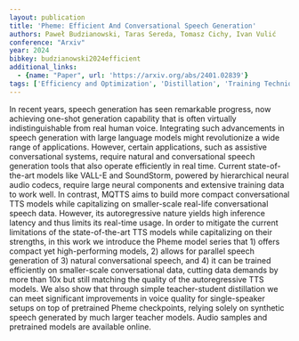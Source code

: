 ```yaml
---
layout: publication
title: 'Pheme: Efficient And Conversational Speech Generation'
authors: Paweł Budzianowski, Taras Sereda, Tomasz Cichy, Ivan Vulić
conference: "Arxiv"
year: 2024
bibkey: budzianowski2024efficient
additional_links:
  - {name: "Paper", url: 'https://arxiv.org/abs/2401.02839'}
tags: ['Efficiency and Optimization', 'Distillation', 'Training Techniques', 'GPT', 'Applications', 'Tools', 'Pretraining Methods']
---
```

In recent years, speech generation has seen remarkable progress, now
achieving one-shot generation capability that is often virtually
indistinguishable from real human voice. Integrating such advancements in
speech generation with large language models might revolutionize a wide range
of applications. However, certain applications, such as assistive
conversational systems, require natural and conversational speech generation
tools that also operate efficiently in real time. Current state-of-the-art
models like VALL-E and SoundStorm, powered by hierarchical neural audio codecs,
require large neural components and extensive training data to work well. In
contrast, MQTTS aims to build more compact conversational TTS models while
capitalizing on smaller-scale real-life conversational speech data. However,
its autoregressive nature yields high inference latency and thus limits its
real-time usage. In order to mitigate the current limitations of the
state-of-the-art TTS models while capitalizing on their strengths, in this work
we introduce the Pheme model series that 1) offers compact yet high-performing
models, 2) allows for parallel speech generation of 3) natural conversational
speech, and 4) it can be trained efficiently on smaller-scale conversational
data, cutting data demands by more than 10x but still matching the quality of
the autoregressive TTS models. We also show that through simple teacher-student
distillation we can meet significant improvements in voice quality for
single-speaker setups on top of pretrained Pheme checkpoints, relying solely on
synthetic speech generated by much larger teacher models. Audio samples and
pretrained models are available online.
